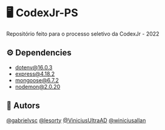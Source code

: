 # 🖥️ CodexJr-PS
Repositório feito para o processo seletivo da CodexJr - 2022

## ⚙️ Dependencies 

- dotenv@16.0.3
- express@4.18.2
- mongoose@6.7.2
- nodemon@2.0.20

## 👤 Autors

[@gabrielvsc](https://github.com/gabrielvsc)
[@lesorty](https://github.com/lesorty)
[@ViniciusUltraAD](https://github.com/ViniciusUltraAD)
[@winiciusallan](https://github.com/winiciusallan)